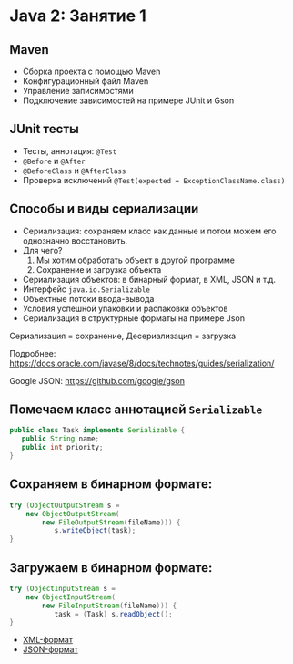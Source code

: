 Java 2: Занятие 1
=================

Maven
-----
* Сборка проекта с помощью Maven
* Конфигурационный файл Maven
* Управление записимостями
* Подключение зависимостей на примере JUnit и Gson

JUnit тесты 
-----------
* Тесты, аннотация: ```@Test```
* ```@Before``` и ```@After```
* ```@BeforeClass``` и ```@AfterClass```
* Проверка исключений ```@Test(expected = ExceptionClassName.class)```

Способы и виды сериализации
---------------------------
* Сериализация: сохраняем класс как данные и 
потом можем его однозначно восстановить.
* Для чего?
  1. Мы хотим обработать объект в другой программе
  2. Сохранение и загрузка объекта
* Сериализация объектов: в бинарный формат, в XML, JSON и т.д.
* Интерфейс ```java.io.Serializable```
* Объектные потоки ввода-вывода
* Условия успешной упаковки и распаковки объектов
* Сериализация в структурные форматы на примере Json

Сериализация = сохранение, Десериализация = загрузка

Подробнее: https://docs.oracle.com/javase/8/docs/technotes/guides/serialization/

Google JSON: https://github.com/google/gson

Помечаем класс аннотацией ```Serializable```
--------------------------------------------
```java
public class Task implements Serializable {
   public String name;
   public int priority;
}
```
Сохраняем в бинарном формате:
-----------------------------
```java
try (ObjectOutputStream s =
    new ObjectOutputStream(
        new FileOutputStream(fileName))) {
           s.writeObject(task);
}
```
Загружаем в бинарном формате:
-----------------------------
```java
try (ObjectInputStream s =
    new ObjectInputStream(
        new FileInputStream(fileName))) {
           task = (Task) s.readObject();
}
```

* [XML-формат](src/test/java/serialization/B_XMLSerializationTest.java)
* [JSON-формат](src/test/java/serialization/C_JSONSerializationTest.java)

